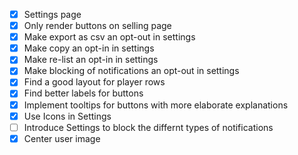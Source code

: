 - [x] Settings page
- [x] Only render buttons on selling page
- [x] Make export as csv an opt-out in settings
- [x] Make copy an opt-in in settings
- [x] Make re-list an opt-in in settings
- [x] Make blocking of notifications an opt-out in settings
- [x] Find a good layout for player rows
- [x] Find better labels for buttons
- [x] Implement tooltips for buttons with more elaborate explanations
- [x] Use Icons in Settings
- [ ] Introduce Settings to block the differnt types of notifications
- [x] Center user image

